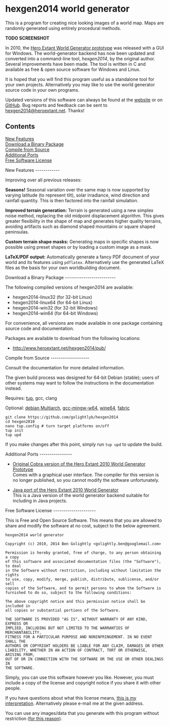 hexgen2014 world generator
==========================

This is a program for creating nice looking images of a world map. Maps are randomly generated using entirely procedural methods.

**TODO SCREENSHOT**

In 2010, the [Hero Extant World Generator prototype](http://www.tophatstuff.co.uk/archive.php?p=99) was released with a GUI for Windows. The world-generator backend has now been updated and converted into a command-line tool, *hexgen2014*, by the original author. Several improvements have been made. The tool is written in C and available as free & open source software for Windows and Linux.

It is hoped that you will find this program useful as a standalone tool for your own projects. Alternatively you may like to use the world generator source code in your own programs.

Updated versions of this software can always be found at the [website](http://www.heroextant.net/hexgen2014/) or on [GitHub](https://github.com/golightlyb/hexgen2014). Bug reports and feedback can be sent to hexgen2014@heroextant.net. Thanks!


Contents
--------
[New Features](#new-features)  
[Download a Binary Package](#download)  
[Compile from Source](#compile)  
[Additional Ports](#ports)  
[Free Software License](#copying)  

<a name="new-features" />
New Features
------------

Improving over all previous releases:

**Seasons!** Seasonal variation over the same map is now supported by varying latitude (to represent tilt), solar irradiance, wind direction and rainfall quantity. This is then factored into the rainfall simulation.

**Improved terrain generation:** Terrain is generated using a new simplex noise method, replacing the old midpoint displacement algorithm. This gives greater flexibility in the shape of map and generates higher quality terrains, avoiding artifacts such as diamond shaped mountains or square shaped peninsulas.

**Custom terrain shape masks:** Generating maps in specific shapes is now possible using preset shapes or by loading a custom image as a mask.

**LaTeX/PDF output:** Automatically generate a fancy PDF document of your world and its features using `pdflatex`. Alternatively use the generated LaTeX files as the basis for your own worldbuilding document.


<a name="download" />
Download a Binary Package
-------------------------

The following compiled versions of hexgen2014 are available:

* hexgen2014-linux32 (for 32-bit Linux)
* hexgen2014-linux64 (for 64-bit Linux)
* hexgen2014-win32 (for 32-bit Windows)
* hexgen2014-win64 (for 64-bit Windows)

For convenience, all versions are made available in one package containing
source code and documentation.

Packages are available to download from the following locations:

* http://www.heroextant.net/hexgen2014/pub/



<a name="compile" />
Compile from Source
-------------------

Consult the documentation for more detailed information.

The given build process was designed for 64-bit Debian (stable); users of other systems
may want to follow the instructions in the documentation instead.

Requires:
[tup](http://gittup.org/tup/),
gcc,
clang

Optional:
[debian Multiarch](https://wiki.debian.org/Multiarch/HOWTO),
[gcc-mingw-w64](https://packages.debian.org/wheezy/gcc-mingw-w64),
[wine64](http://wiki.winehq.org/Wine64),
[fabric](http://www.fabfile.org/)


    git clone https://github.com/golightlyb/hexgen2014
    cd hexgen2010
    nano tup.config # turn target platforms on/off
    tup init
    tup upd

If you make changes after this point, simply run `tup upd` to update the build.


<a name="ports" />
Additional Ports
----------------

* [Original Cobra version of the Hero Extant 2010 World Generator Prototype](http://www.tophatstuff.co.uk/archive.php?p=99)  
Comes with a graphical user interface. The compiler for this version is no longer published, so you cannot modify the software unfortunately.

* [Java port of the Hero Extant 2010 World Generator](https://github.com/avh4/hero-extant)  
This is a Java version of the world generator backend suitable for including in Java projects.


<a name="copying" />
Free Software License
---------------------

 This is Free and Open Source Software. This means that you are allowed to
 share and modify the software at no cost, subject to the below agreement.

    hexgen2014 world generator
    
    Copyright (c) 2010, 2014 Ben Golightly <golightly.ben@googlemail.com>
    
    Permission is hereby granted, free of charge, to any person obtaining a copy
    of this software and associated documentation files (the "Software"), to deal
    in the Software without restriction, including without limitation the rights
    to use, copy, modify, merge, publish, distribute, sublicense, and/or sell
    copies of the Software, and to permit persons to whom the Software is
    furnished to do so, subject to the following conditions:
    
    The above copyright notice and this permission notice shall be included in
    all copies or substantial portions of the Software.
    
    THE SOFTWARE IS PROVIDED "AS IS", WITHOUT WARRANTY OF ANY KIND, EXPRESS OR
    IMPLIED, INCLUDING BUT NOT LIMITED TO THE WARRANTIES OF MERCHANTABILITY,
    FITNESS FOR A PARTICULAR PURPOSE AND NONINFRINGEMENT. IN NO EVENT SHALL THE
    AUTHORS OR COPYRIGHT HOLDERS BE LIABLE FOR ANY CLAIM, DAMAGES OR OTHER
    LIABILITY, WHETHER IN AN ACTION OF CONTRACT, TORT OR OTHERWISE, ARISING FROM,
    OUT OF OR IN CONNECTION WITH THE SOFTWARE OR THE USE OR OTHER DEALINGS IN
    THE SOFTWARE.

Simply, you can use this software however you like. However, you must include
a copy of the license and copyright notice if you share it with other people.

If you have questions about what this license means, [this is my interpretation](http://www.tophatstuff.co.uk/archive.php?p=40). Alternatively please e-mail me at the given address.

You can use any images/data that you generate with this program without restriction ([for this reason](http://www.gnu.org/licenses/gpl-faq.html#WhatCaseIsOutputGPL)).

